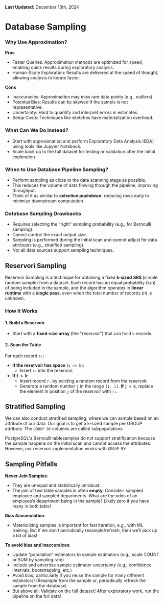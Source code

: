 **Last Updated:** December 13th, 2024

# Database Sampling
### Why Use Approximation?
**Pros**
- Faster Queries: Approximation methods are optimized for speed, enabling quick results during exploratory analysis.
- Human-Scale Exploration: Results are delivered at the speed of thought, allowing analysts to iterate faster.

**Cons**
- Inaccuracies: Approximation may miss rare data points (e.g., outliers).
- Potential Bias: Results can be skewed if the sample is not representative.
- Uncertainty: Hard to quantify and interpret errors in estimates.
- Setup Costs: Techniques like sketches have materialization overhead.

### What Can We Do Instead?
- Start with approximation and perform Exploratory Data Analysis (EDA) using tools like Jupyter Notebook.
- Scale back up to the full dataset for testing or validation after the initial exploration.

### When to Use Database Pipeline Sampling?

- Perform sampling as close to the data scanning stage as possible.
- This reduces the volume of data flowing through the pipeline, improving throughput.
- Think of it as similar to **selection pushdown**: reducing rows early to minimize downstream computation.

### Database Sampling Drawbacks
- Requires selecting the "right" sampling probability (e.g., for Bernoulli sampling).
- Cannot control the exact output size.
- Sampling is performed during the initial scan and cannot adjust for data attributes (e.g., stratified sampling).
- Not all data sources support sampling techniques.

## Reservori Sampling
Reservoir Sampling is a technique for obtaining a fixed **k-sized** **SRS** (simple random sample) from a dataset. Each record has an equal probability (k/n) of being included in the sample, and the algorithm operates in **linear runtime** with a **single pass**, even when the total number of records (n) is unknown.

### How It Works

#### **1. Build a Reservoir**
- Start with a **fixed-size array** (the "reservoir") that can hold `k` records.

#### **2. Scan the Table**
For each record `rᵢ`:
- **If the reservoir has space** (`i <= k`):
  - Insert `rᵢ` into the reservoir.
- **If `i > k`**:
  - Insert record `rᵢ` by evicting a random record from the reservoir.
  -  Generate a random number `j` in the range `[1, i]`. **If `j < k`**, replace the element in position `j` of the reservoir with `rᵢ`.


## Stratified Sampling
We can also conduct stratified sampling, where we can sample based on an attribute of our data. Our goal is to get a k-sized sample per GROUP attribute. The `GROUP BY` columns are called subpopulations.

PostgreSQL's Bernoulli tablesamples do not support stratification because the sample happens on the initial scan and cannot access the attributes. However, our reservoir implementation works with `GROUP BY`!


## Sampling Pitfalls
**Never Join Samples**:
  - They are unequal and statistically unrobust. 
  - The join of two table samples is often **empty**. Consider: sampled employee and sampled departments. What are the odds of an employee’s department being in the sample? Likely zero if you have many in both table!

**Bias Accumulation**:
- Materializing samples is important for fast iteration, e.g., with ML training. But if we don’t periodically resample/refresh, then we’ll pick up a lot of bias!

**To avoid bias and inaccuraices**:
- Update “population” estimators to sample estimators (e.g., scale COUNT or SUM by sampling rate)
- Include and advertise sample estimator uncertainty (e.g., confidence intervals, bootstrapping, etc.)
- Avoid bias, particularly if you reuse the sample for many different estimators! (Resample from the
sample or, periodically refresh the sample from the database)
- But above all: Validate on the full dataset! After exploratory work, run the pipeline on the full data!